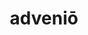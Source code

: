 ---
title: adveniō
meaning: to arrive
ch: [five, mt, mt5thru7]
pos: verb
inf: advenīre
secondppstem: adven
infend: īre
thirdpp: advenī
fourthpp: adventus
conjugation: fourth
six: y
---